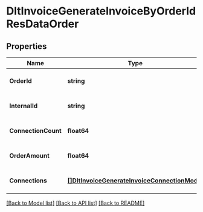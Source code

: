 # DltInvoiceGenerateInvoiceByOrderIdResDataOrder

## Properties
Name | Type | Description | Notes
------------ | ------------- | ------------- | -------------
**OrderId** | **string** |  | [optional] [default to null]
**InternalId** | **string** |  | [optional] [default to null]
**ConnectionCount** | **float64** |  | [optional] [default to null]
**OrderAmount** | **float64** |  | [optional] [default to null]
**Connections** | [**[]DltInvoiceGenerateInvoiceConnectionModel**](dltInvoiceGenerateInvoiceConnectionModel.md) |  | [optional] [default to null]

[[Back to Model list]](../README.md#documentation-for-models) [[Back to API list]](../README.md#documentation-for-api-endpoints) [[Back to README]](../README.md)

